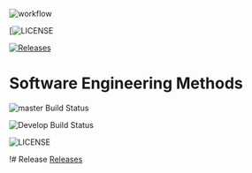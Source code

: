 

![workflow](https://github.com/Romeo-Browne/patch2/actions/workflows/main.yml/badge.svg)

[![LICENSE](https://img.shields.io/github/license/Romeo-Browne/patch2.svg?style=flat-square)

[![Releases](https://img.shields.io/github/release/Romeo-Browne/patch2/all.svg?style=flat-square)](https://github.com/Romeo-Browne/patch2/releases)

# Software Engineering Methods

![master Build Status](https://github.com/Romeo-Browne/patch2/actions/master/badge.svg)

![Develop Build Status](https://github.com/Romeo-Browne/patch2/actions/Develop/badge.svg)

![LICENSE](https://img.shields.io/github/license/Romeo-Browne/patch2.svg?style=flat-square)

!# Release [Releases](https://img.shields.io/github/release/Romeo-Browne/patch2/all.svg?style=flat-square)